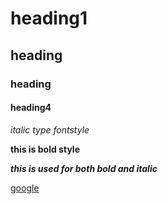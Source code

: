 # heading1
## heading
### heading
#### heading4
*italic type fontstyle*

**this is bold style**

***this is used for both bold and italic***

[google](https://www.google.com/)
